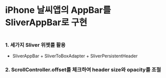 # iPhone 날씨앱의 AppBar를 SliverAppBar로 구현


![<img src="https://user-images.githubusercontent.com/10203092/253147352-388058dd-1bb2-42c1-a59f-b35aa48aab83.png" width="30%">](https://github.com/gcback/sliver_to_apple_weather/assets/10203092/0932a6b0-851a-465f-a695-7349f661a7cb)

### 1. 세가지 Sliver 위젯를 활용
  - SliverAppBar + SliverToBoxAdapter + SliverPersistentHeader

### 2. ScrollController.offset를 체크하여 header size와 opacity를 조절
